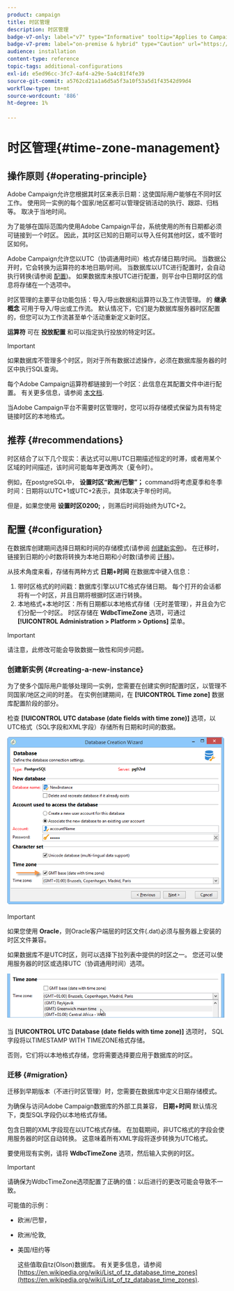```yaml
---
product: campaign
title: 时区管理
description: 时区管理
badge-v7-only: label="v7" type="Informative" tooltip="Applies to Campaign Classic v7 only"
badge-v7-prem: label="on-premise & hybrid" type="Caution" url="https://experienceleague.adobe.com/docs/campaign-classic/using/installing-campaign-classic/architecture-and-hosting-models/hosting-models-lp/hosting-models.html?lang=en" tooltip="Applies to on-premise and hybrid deployments only"
audience: installation
content-type: reference
topic-tags: additional-configurations
exl-id: e5ed96cc-3fc7-4af4-a29e-5a4c81f4fe39
source-git-commit: a5762cd21a1a6d5a5f3a10f53a5d1f43542d99d4
workflow-type: tm+mt
source-wordcount: '886'
ht-degree: 1%

---
```


# 时区管理{#time-zone-management}



## 操作原则 {#operating-principle}

Adobe Campaign允许您根据其时区来表示日期：这使国际用户能够在不同时区工作。 使用同一实例的每个国家/地区都可以管理促销活动的执行、跟踪、归档等。 取决于当地时间。

为了能够在国际范围内使用Adobe Campaign平台，系统使用的所有日期都必须可链接到一个时区。 因此，其时区已知的日期可以导入任何其他时区，或不管时区如何。

Adobe Campaign允许您以UTC（协调通用时间）格式存储日期/时间。 当数据公开时，它会转换为运算符的本地日期/时间。 当数据库以UTC进行配置时，会自动执行转换(请参阅 [配置](#configuration))。 如果数据库未按UTC进行配置，则平台中日期时区的信息将存储在一个选项中。

时区管理的主要平台功能包括：导入/导出数据和运算符以及工作流管理。 的 **继承概念** 可用于导入/导出或工作流。 默认情况下，它们是为数据库服务器时区配置的，但您可以为工作流甚至单个活动重新定义新时区。

**运算符** 可在 **投放配置** 和可以指定执行投放的特定时区。

>[!IMPORTANT]
>
>如果数据库不管理多个时区，则对于所有数据过滤操作，必须在数据库服务器的时区中执行SQL查询。

每个Adobe Campaign运算符都链接到一个时区：此信息在其配置文件中进行配置。 有关更多信息，请参阅 [本文档](../../platform/using/access-management.md).

当Adobe Campaign平台不需要时区管理时，您可以将存储模式保留为具有特定链接时区的本地格式。

## 推荐 {#recommendations}

时区结合了以下几个现实：表达式可以用UTC日期描述恒定的时滞，或者用某个区域的时间描述，该时间可能每年更改两次（夏令时）。

例如，在postgreSQL中， **设置时区“欧洲/巴黎”；** command将考虑夏季和冬季时间：日期将以UTC+1或UTC+2表示，具体取决于年份时间。

但是，如果您使用 **设置时区0200;** ，则滞后时间将始终为UTC+2。

## 配置 {#configuration}

在数据库创建期间选择日期和时间的存储模式(请参阅 [创建新实例](#creating-a-new-instance))。 在迁移时，链接到日期的小时数将转换为本地日期和小时数(请参阅 [迁移](#migration))。

从技术角度来看，存储有两种方式 **日期+时间** 在数据库中键入信息：

1. 带时区格式的时间戳：数据库引擎以UTC格式存储日期。 每个打开的会话都将有一个时区，并且日期将根据时区进行转换。
1. 本地格式+本地时区：所有日期都以本地格式存储（无时差管理），并且会为它们分配一个时区。 时区存储在 **WdbcTimeZone** 选项，可通过 **[!UICONTROL Administration > Platform > Options]** 菜单。

>[!IMPORTANT]
>
>请注意，此修改可能会导致数据一致性和同步问题。

### 创建新实例 {#creating-a-new-instance}

为了使多个国际用户能够处理同一实例，您需要在创建实例时配置时区，以管理不同国家/地区之间的时差。 在实例创建期间，在 **[!UICONTROL Time zone]** 数据库配置阶段的部分。

检查 **[!UICONTROL UTC database (date fields with time zone)]** 选项，以UTC格式（SQL字段和XML字段）存储所有日期和时间的数据。

![](assets/install_wz_select_utc_option.png)

>[!IMPORTANT]
>
>如果您使用 **Oracle**，则Oracle客户端层的时区文件(.dat)必须与服务器上安装的时区文件兼容。

如果数据库不是UTC时区，则可以选择下拉列表中提供的时区之一。 您还可以使用服务器的时区或选择UTC（协调通用时间）选项。

![](assets/install_wz_unselect_utc_option.png)

当 **[!UICONTROL UTC Database (date fields with time zone)]** 选项时， SQL字段将以TIMESTAMP WITH TIMEZONE格式存储。

否则，它们将以本地格式存储，您将需要选择要应用于数据库的时区。

### 迁移 {#migration}

迁移到早期版本（不进行时区管理）时，您需要在数据库中定义日期存储模式。

为确保与访问Adobe Campaign数据库的外部工具兼容， **日期+时间** 默认情况下，类型SQL字段仍以本地格式存储。

包含日期的XML字段现在以UTC格式存储。 在加载期间，非UTC格式的字段会使用服务器的时区自动转换。 这意味着所有XML字段将逐步转换为UTC格式。

要使用现有实例，请将 **WdbcTimeZone** 选项，然后输入实例的时区。

>[!IMPORTANT]
>
>请确保为WdbcTimeZone选项配置了正确的值：以后进行的更改可能会导致不一致。

可能值的示例：

* 欧洲/巴黎，
* 欧洲/伦敦,
* 美国/纽约等

   这些值取自tz(Olson)数据库。 有关更多信息，请参阅 [https://en.wikipedia.org/wiki/List_of_tz_database_time_zones](https://en.wikipedia.org/wiki/List_of_tz_database_time_zones).
